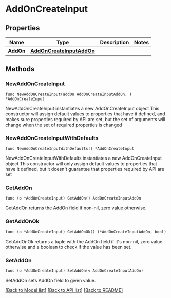 # AddOnCreateInput

## Properties

Name | Type | Description | Notes
------------ | ------------- | ------------- | -------------
**AddOn** | [**AddOnCreateInputAddOn**](AddOnCreateInputAddOn.md) |  | 

## Methods

### NewAddOnCreateInput

`func NewAddOnCreateInput(addOn AddOnCreateInputAddOn, ) *AddOnCreateInput`

NewAddOnCreateInput instantiates a new AddOnCreateInput object
This constructor will assign default values to properties that have it defined,
and makes sure properties required by API are set, but the set of arguments
will change when the set of required properties is changed

### NewAddOnCreateInputWithDefaults

`func NewAddOnCreateInputWithDefaults() *AddOnCreateInput`

NewAddOnCreateInputWithDefaults instantiates a new AddOnCreateInput object
This constructor will only assign default values to properties that have it defined,
but it doesn't guarantee that properties required by API are set

### GetAddOn

`func (o *AddOnCreateInput) GetAddOn() AddOnCreateInputAddOn`

GetAddOn returns the AddOn field if non-nil, zero value otherwise.

### GetAddOnOk

`func (o *AddOnCreateInput) GetAddOnOk() (*AddOnCreateInputAddOn, bool)`

GetAddOnOk returns a tuple with the AddOn field if it's non-nil, zero value otherwise
and a boolean to check if the value has been set.

### SetAddOn

`func (o *AddOnCreateInput) SetAddOn(v AddOnCreateInputAddOn)`

SetAddOn sets AddOn field to given value.



[[Back to Model list]](../README.md#documentation-for-models) [[Back to API list]](../README.md#documentation-for-api-endpoints) [[Back to README]](../README.md)


